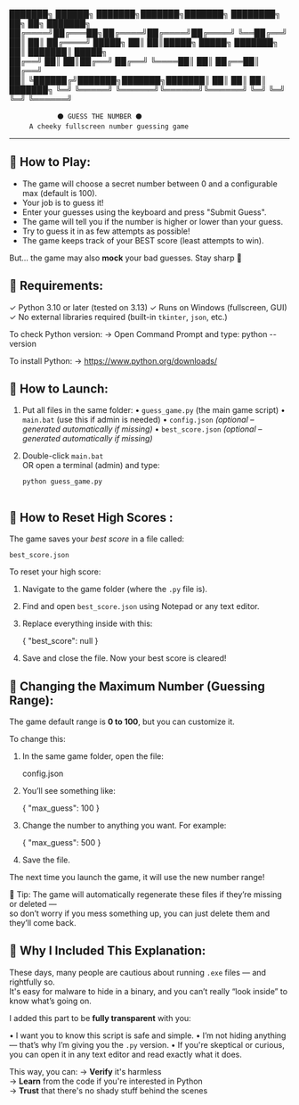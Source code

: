
███████╗ ██████╗ ███████╗███████╗███████╗     ████████╗ ██╗  ██╗ ███████╗
██╔════╝██╔═══██╗██╔════╝██╔════╝██╔════╝    ╚══██╔══╝ ██║  ██║ ██╔════╝
█████╗  ██║   ██║█████╗  █████╗  ███████╗           ██║    ███████║ █████╗  
██╔══╝  ██║   ██║██╔══╝  ██╔══╝  ╚════██║           ██║    ██╔══██║ ██╔══╝  
██║     ╚██████╔╝███████╗███████╗███████║          ██║    ██║  ██║ ███████╗
╚═╝      ╚═════╝ ╚══════╝╚══════╝╚══════╝          ╚═╝    ╚═╝  ╚═╝ ╚══════╝

                ⚫ GUESS THE NUMBER ⚫
         A cheeky fullscreen number guessing game
------------------------------------------------------------------------

📄 How to Play:
---------------
- The game will choose a secret number between 0 and a configurable max (default is 100).
- Your job is to guess it!
- Enter your guesses using the keyboard and press "Submit Guess".
- The game will tell you if the number is higher or lower than your guess.
- Try to guess it in as few attempts as possible!
- The game keeps track of your BEST score (least attempts to win).

But... the game may also **mock** your bad guesses. Stay sharp 👀


🔧 Requirements:
---------------
✓ Python 3.10 or later (tested on 3.13)
✓ Runs on Windows (fullscreen, GUI)
✓ No external libraries required (built-in `tkinter`, `json`, etc.)

To check Python version:
→ Open Command Prompt and type:
    python --version

To install Python:
→ https://www.python.org/downloads/


🚀 How to Launch:
-----------------
1. Put all files in the same folder:
   • `guess_game.py` (the main game script)
   • `main.bat` (use this if admin is needed)
   • `config.json` *(optional – generated automatically if missing)*
   • `best_score.json` *(optional – generated automatically if missing)*

2. Double-click `main.bat`  
   OR open a terminal (admin) and type:
   ```bash
   python guess_game.py



🔁 How to Reset High Scores :
------------------------------------------------------------
The game saves your *best score* in a file called:

    best_score.json

To reset your high score:
1. Navigate to the game folder (where the `.py` file is).
2. Find and open `best_score.json` using Notepad or any text editor.
3. Replace everything inside with this:

    {
        "best_score": null
    }

4. Save and close the file.
Now your best score is cleared!



🎯 Changing the Maximum Number (Guessing Range):
------------------------------------------------
The game default range is **0 to 100**, but you can customize it.

To change this:
1. In the same game folder, open the file:

    config.json

2. You’ll see something like:

    {
        "max_guess": 100
    }

3. Change the number to anything you want. For example:

    {
        "max_guess": 500
    }

4. Save the file.

The next time you launch the game, it will use the new number range!

📝 Tip: The game will automatically regenerate these files if they’re missing or deleted —  
so don’t worry if you mess something up, you can just delete them and they’ll come back.




📌 Why I Included This Explanation:
-----------------------------------
These days, many people are cautious about running `.exe` files — and rightfully so.  
It's easy for malware to hide in a binary, and you can’t really “look inside” to know what’s going on.

I added this part to be **fully transparent** with you:

• I want you to know this script is safe and simple.
• I’m not hiding anything — that’s why I’m giving you the `.py` version.
• If you're skeptical or curious, you can open it in any text editor and read exactly what it does.

This way, you can:
→ **Verify** it's harmless  
→ **Learn** from the code if you're interested in Python  
→ **Trust** that there's no shady stuff behind the scenes

